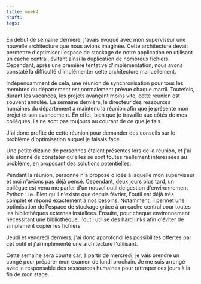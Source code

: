 ```yaml
---
title: week4
draft: 
tags:
---
```


En début de semaine dernière, j'avais évoqué avec mon superviseur une nouvelle architecture que nous avions imaginée. Cette architecture devait permettre d'optimiser l'espace de stockage de notre application en utilisant un cache central, évitant ainsi la duplication de nombreux fichiers. Cependant, après une première tentative d'implémentation, nous avons constaté la difficulté d'implémenter cette architecture manuellement.

Indépendamment de cela, une réunion de synchronisation pour tous les membres du département est normalement prévue chaque mardi. Toutefois, durant les vacances, les projets avançant moins vite, cette réunion est souvent annulée. La semaine dernière, le directeur des ressources humaines du département a maintenu la réunion afin que je présente mon projet et son avancement. En effet, bien que je travaille aux côtés de mes collègues, ils ne sont pas toujours au courant de ce que je fais.

J'ai donc profité de cette réunion pour demander des conseils sur le problème d'optimisation auquel je faisais face.

Une petite dizaine de personnes étaient présentes lors de la réunion, et j'ai été étonné de constater qu'elles se sont toutes réellement intéressées au problème, en proposant des solutions potentielles.

Pendant la réunion, personne n'a proposé d'idée à laquelle mon superviseur et moi n'avions pas déjà pensé. Cependant, deux jours plus tard, un collègue est venu me parler d'un nouvel outil de gestion d'environnement Python : `uv`. Bien qu'il n'existe que depuis février, l'outil est déjà très complet et répond exactement à nos besoins. Notamment, il permet une optimisation de l'espace de stockage grâce à un cache central pour toutes les bibliothèques externes installées. Ensuite, pour chaque environnement nécessitant une bibliothèque, l'outil utilise des hard links afin d'éviter de simplement copier les fichiers.

Jeudi et vendredi derniers, j'ai donc approfondi les possibilités offertes par cet outil et j'ai implémenté une architecture l'utilisant.

Cette semaine sera courte car, à partir de mercredi, je vais prendre un congé pour préparer mon examen de lundi prochain. Je me suis arrangé avec le responsable des ressources humaines pour rattraper ces jours à la fin de mon stage.